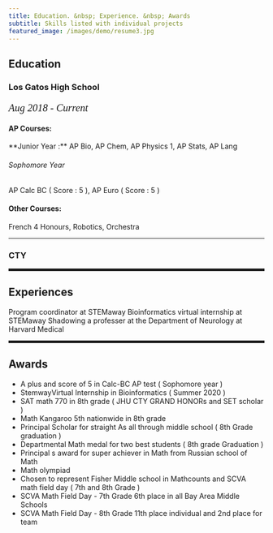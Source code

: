 ```yaml
---
title: Education. &nbsp; Experience. &nbsp; Awards
subtitle: Skills listed with individual projects
featured_image: /images/demo/resume3.jpg
---
```

        
 <h2><span>Education</span></h2>

 <h3>Los Gatos High School</h3>
  <p style="font-family:verdana; font-size:20px"><em class="date">Aug 2018 - Current</em></p>

<h4>AP Courses:</h4>
**Junior Year &colon;** AP Bio, AP Chem, AP Physics 1, AP Stats, AP Lang
<h6>Sophomore Year</h6>
AP Calc BC ( Score &colon; 5 ), AP Euro ( Score &colon; 5 )

<h4>Other Courses:</h4>
French 4 Honours, Robotics, Orchestra

<hr>
               
<h3>CTY</h3>

<hr style="height:5px;color:black">

<h2>Experiences</h2>

Program coordinator at STEMaway
Bioinformatics virtual internship at STEMaway
Shadowing a professer at the Department of Neurology at Harvard Medical

<hr style="height:5px;color:black">

<h2>Awards</h2>

* A plus and score of 5 in Calc-BC AP test ( Sophomore year )
* StemwayVirtual Internship in Bioinformatics ( Summer 2020 )
* SAT math 770 in 8th grade ( JHU CTY GRAND HONORs and SET scholar )
* Math Kangaroo 5th nationwide in 8th grade
* Principal Scholar for straight As all through middle school ( 8th Grade graduation )
* Departmental Math medal for two best students ( 8th grade Graduation )
* Principal s award for super achiever in Math from Russian school of Math 
* Math olympiad
* Chosen to represent Fisher Middle school in Mathcounts and SCVA math field day ( 7th and 8th Grade )
* SCVA Math Field Day - 7th Grade 6th place in all Bay Area Middle Schools 
* SCVA Math Field Day - 8th Grade 11th place individual and 2nd place for team